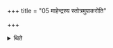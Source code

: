 +++
title = "05 माहेन्द्रस्य स्तोत्रमुपाकरोति"

+++

<details><summary>थिते</summary>

माहेन्द्रस्य स्तोत्रमुपाकरोति ५
</details>
